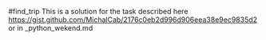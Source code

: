 #find_trip
This is a solution for the task described here https://gist.github.com/MichalCab/2176c0eb2d996d906eea38e9ec9835d2 or in _python_wekend.md
